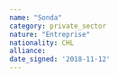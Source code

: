 ```yaml
---
name: "Sonda"
category: private_sector
nature: "Entreprise"
nationality: CHL
alliance: 
date_signed: '2018-11-12'
---
```

    